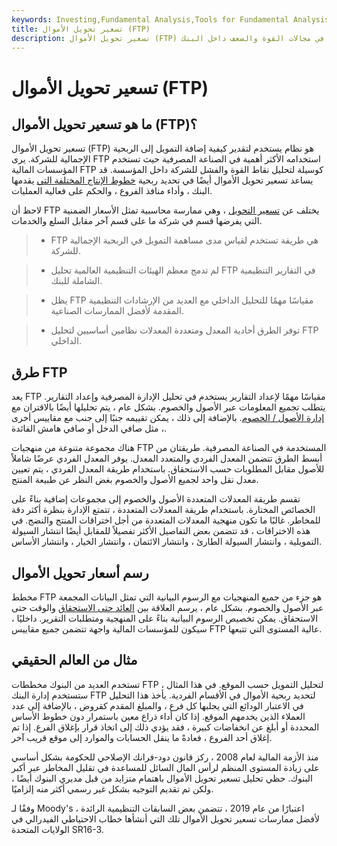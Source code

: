 ```yaml
---
keywords: Investing,Fundamental Analysis,Tools for Fundamental Analysis,Tools
title: تسعير تحويل الأموال (FTP)
description: تسعير تحويل الأموال (FTP) يحلل تمويل البنك ويساهم في مجالات القوة والضعف داخل البنك.
---
```


# تسعير تحويل الأموال (FTP)
## ما هو تسعير تحويل الأموال (FTP)؟

تسعير تحويل الأموال (FTP) هو نظام يستخدم لتقدير كيفية إضافة التمويل إلى الربحية الإجمالية للشركة. يرى FTP استخدامه الأكثر أهمية في الصناعة المصرفية حيث تستخدم المؤسسات المالية FTP كوسيلة لتحليل نقاط القوة والفشل للشركة داخل المؤسسة. قد يساعد تسعير تحويل الأموال أيضًا في تحديد ربحية [خطوط الإنتاج المختلفة التي](/product-line) يقدمها البنك ، وأداء منافذ الفروع ، والحكم على فعالية العمليات.

لاحظ أن FTP يختلف عن [تسعير التحويل](/transfer-pricing) ، وهي ممارسة محاسبية تمثل الأسعار الضمنية التي يفرضها قسم في شركة ما على قسم آخر مقابل السلع والخدمات.

> - FTP هي طريقة تستخدم لقياس مدى مساهمة التمويل في الربحية الإجمالية للشركة.

> - لم تدمج معظم الهيئات التنظيمية العالمية تحليل FTP في التقارير التنظيمية الشاملة للبنك.

> - يظل FTP مقياسًا مهمًا للتحليل الداخلي مع العديد من الإرشادات التنظيمية المقدمة لأفضل الممارسات الصناعية.

> - توفر الطرق أحادية المعدل ومتعددة المعدلات نظامين أساسيين لتحليل FTP الداخلي.

>

>

## طرق FTP

يعد FTP مقياسًا مهمًا لإعداد التقارير يستخدم في تحليل الإدارة المصرفية وإعداد التقارير. يتطلب تجميع المعلومات عبر الأصول والخصوم. بشكل عام ، يتم تحليلها أيضًا بالاقتران مع [إدارة الأصول / الخصوم](/asset-liabilitymanagement). بالإضافة إلى ذلك ، يمكن تقييمه جنبًا إلى جنب مع مقاييس أخرى ، مثل صافي الدخل أو صافي هامش الفائدة.

هناك مجموعة متنوعة من منهجيات FTP المستخدمة في الصناعة المصرفية. طريقتان من أبسط الطرق تتضمن المعدل الفردي والمتعدد المعدل. يوفر المعدل الفردي عرضًا شاملاً للأصول مقابل المطلوبات حسب الاستحقاق. باستخدام طريقة المعدل الفردي ، يتم تعيين معدل نقل واحد لجميع الأصول والخصوم بغض النظر عن طبيعة المنتج.

تقسم طريقة المعدلات المتعددة الأصول والخصوم إلى مجموعات إضافية بناءً على الخصائص المختارة. باستخدام طريقة المعدلات المتعددة ، تتمتع الإدارة بنظرة أكثر دقة للمخاطر. غالبًا ما تكون منهجية المعدلات المتعددة من أجل اختراقات المنتج والنضج. في هذه الاختراقات ، قد تتضمن بعض التفاصيل الأكثر تفصيلاً للمقابل أيضًا انتشار السيولة التمويلية ، وانتشار السيولة الطارئ ، وانتشار الائتمان ، وانتشار الخيار ، وانتشار الأساس.

## رسم أسعار تحويل الأموال

مخطط FTP هو جزء من جميع المنهجيات مع الرسوم البيانية التي تمثل البيانات المجمعة عبر الأصول والخصوم. بشكل عام ، يرسم العلاقة بين [العائد حتى الاستحقاق](/yieldtomaturity) والوقت حتى الاستحقاق. يمكن تخصيص الرسوم البيانية بناءً على المنهجية ومتطلبات التقرير. داخليًا ، سيكون للمؤسسات المالية واجهة تتضمن جميع مقاييس FTP عالية المستوى التي تتبعها.

## مثال من العالم الحقيقي

تستخدم العديد من البنوك مخططات FTP لتحليل التمويل حسب الموقع. في هذا المثال ، ستستخدم إدارة البنك FTP لتحديد ربحية الأموال في الأقسام الفردية. يأخذ هذا التحليل في الاعتبار الودائع التي يجلبها كل فرع ، والمبلغ المقدم كقروض ، بالإضافة إلى عدد العملاء الذين يخدمهم الموقع. إذا كان أداء ذراع معين باستمرار دون خطوط الأساس المحددة أو أبلغ عن انخفاضات كبيرة ، فقد يؤدي ذلك إلى اتخاذ قرار بإغلاق الفرع. إذا تم إغلاق أحد الفروع ، فعادةً ما ينقل الحسابات والموارد إلى موقع قريب آخر.

منذ الأزمة المالية لعام 2008 ، ركز قانون دود-فرانك الإصلاحي للحكومة بشكل أساسي على زيادة المستوى المنظم لرأس المال السائل للمساعدة في تقليل المخاطر عبر أكبر البنوك. حظي تحليل تسعير تحويل الأموال باهتمام متزايد من قبل مديري البنوك أيضًا ، ولكن تم تقديم التوجيه بشكل غير رسمي أكثر منه إلزاميًا.

وفقًا لـ Moody's ، اعتبارًا من عام 2019 ، تتضمن بعض السابقات التنظيمية الرائدة لأفضل ممارسات تسعير تحويل الأموال تلك التي أنشأها خطاب الاحتياطي الفيدرالي في الولايات المتحدة SR16-3.


